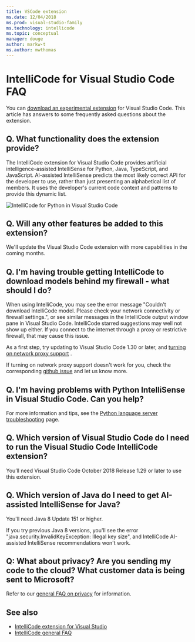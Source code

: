 ```yaml
---
title: VSCode extension
ms.date: 12/04/2018
ms.prod: visual-studio-family
ms.technology: intellicode
ms.topic: conceptual
manager: douge
author: markw-t
ms.author: mwthomas
---
```

# IntelliCode for Visual Studio Code FAQ

You can [download an experimental extension](https://go.microsoft.com/fwlink/?linkid=2006060) for Visual Studio Code. This article has answers to some frequently asked questions about the extension.

## Q. What functionality does the extension provide?

The IntelliCode extension for Visual Studio Code provides artificial intelligence-assisted IntelliSense for Python, Java, TypeScript, and JavaScript. AI-assisted IntelliSense predicts the most likely correct API for the developer to use, rather than just presenting an alphabetical list of members. It uses the developer's current code context and patterns to provide this dynamic list.

![IntelliCode for Python in Visual Studio Code](media/python-intellicode.gif)

## Q. Will any other features be added to this extension?

We'll update the Visual Studio Code extension with more capabilities in the coming months.

## Q. I'm having trouble getting IntelliCode to download models behind my firewall - what should I do?

When using IntelliCode, you may see the error message "Couldn't download IntelliCode model. Please check your network connectivity or firewall settings.", or see similar messages in the IntelliCode output window pane in Visual Studio Code. IntelliCode starred suggestions may well not show up either. If you connect to the internet through a proxy or restrictive firewall, that may cause this issue.

As a first step, try updating to Visual Studio Code 1.30 or later, and [turning on network proxy support](https://code.visualstudio.com/updates/v1_30#_network-proxy-support-for-extensions) .

If turning on network proxy support doesn't work for you, check the corresponding [github issue](https://github.com/MicrosoftDocs/intellicode/issues/4) and let us know more.

## Q. I'm having problems with Python IntelliSense in Visual Studio Code. Can you help?

For more information and tips, see the [Python language server troubleshooting](https://github.com/Microsoft/vscode-python/issues/2177) page.

## Q. Which version of Visual Studio Code do I need to run the Visual Studio Code IntelliCode extension?

You’ll need Visual Studio Code October 2018 Release 1.29 or later to use this extension.

## Q. Which version of Java do I need to get AI-assisted IntelliSense for Java?

You'll need Java 8 Update 151 or higher.

If you try previous Java 8 versions, you'll see the error "java.security.InvalidKeyException: Illegal key size", and IntelliCode AI-assisted IntelliSense recommendations won't work.

## Q: What about privacy? Are you sending my code to the cloud? What customer data is being sent to Microsoft?

Refer to our [general FAQ on privacy](faq.md#-q-what-about-privacy-are-you-sending-my-code-to-the-cloud-what-customer-data-is-being-sent-to-microsoft) for information.

## See also

- [IntelliCode extension for Visual Studio](intellicode-visual-studio.md)
- [IntelliCode general FAQ](faq.md)
